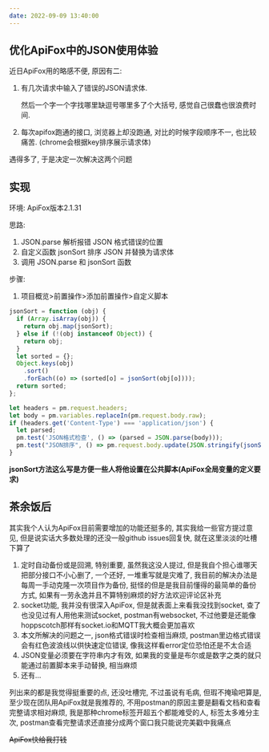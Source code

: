 ```yaml
---
date: 2022-09-09 13:40:00
---
```


## 优化ApiFox中的JSON使用体验

近日ApiFox用的略感不便, 原因有二:

1. 有几次请求中输入了错误的JSON请求体.

   然后一个字一个字找哪里缺逗号哪里多了个大括号, 感觉自己很蠢也很浪费时间.

2. 每次apifox跑通的接口, 浏览器上却没跑通, 对比的时候字段顺序不一, 也比较痛苦. (chrome会根据key排序展示请求体)

遇得多了, 于是决定一次解决这两个问题



## 实现

环境: ApiFox版本2.1.31

思路: 

1. JSON.parse 解析报错 JSON 格式错误的位置
2. 自定义函数 jsonSort 排序 JSON 并替换为请求体
3. 调用 JSON.parse 和 jsonSort 函数

步骤:

1. 项目概览>前置操作>添加前置操作>自定义脚本

```JavaScript
jsonSort = function (obj) {
  if (Array.isArray(obj)) {
    return obj.map(jsonSort);
  } else if (!(obj instanceof Object)) {
    return obj;
  }
  let sorted = {};
  Object.keys(obj)
    .sort()
    .forEach((o) => (sorted[o] = jsonSort(obj[o])));
  return sorted;
};

let headers = pm.request.headers;
let body = pm.variables.replaceIn(pm.request.body.raw);
if (headers.get('Content-Type') === 'application/json') {
  let parsed;
  pm.test('JSON格式检查', () => (parsed = JSON.parse(body)));
  pm.test("JSON排序", () => pm.request.body.update(JSON.stringify(jsonSort(parsed), null, 2)))
}
```

**jsonSort方法这么写是方便一些人将他设置在公共脚本(ApiFox全局变量的定义要求)**



## 茶余饭后

其实我个人认为ApiFox目前需要增加的功能还挺多的, 其实我给一些官方提过意见, 但是说实话大多数处理的还没一般github issues回复快, 就在这里淡淡的吐槽下算了

1. 定时自动备份或是回溯, 特别重要, 虽然我这没人提过, 但是我自个担心谁哪天把部分接口不小心删了, 一个还好, 一堆重写就是灾难了, 我目前的解决办法是每周一手动克隆一次项目作为备份, 挺怪的但是是我目前懂得的最简单的备份方式, 如果有一劳永逸并且不算特别麻烦的好方法欢迎评论区补充
2. socket功能, 我并没有很深入ApiFox, 但是就表面上来看我没找到socket, 查了也没见过有人用他来测试socket, postman有websocket, 不过他要是还能像hoppscotch那样有socket.io和MQTT我大概会更加喜欢
3. 本文所解决的问题之一, json格式错误时检查相当麻烦, postman里边格式错误会有红色波浪线以供快速定位错误, 像我这样看error定位恐怕还是不太合适
4. JSON变量必须要在字符串内才有效, 如果我的变量是布尔或是数字之类的就只能通过前置脚本来手动替换, 相当麻烦
5. 还有...

列出来的都是我觉得挺重要的点, 还没吐槽完, 不过虽说有毛病, 但瑕不掩瑜吧算是, 至少现在团队用ApiFox就是我推荐的, 不用postman的原因主要是翻看文档和查看完整请求相对麻烦, 我是那种chrome标签开超五个都能难受的人, 标签太多难分主次, postman查看完整请求还直接分成两个窗口我只能说完美戳中我痛点

~~ApiFox快给我打钱~~

